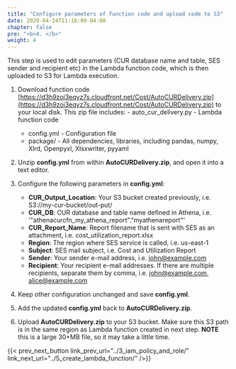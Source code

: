 ```yaml
---
title: "Configure parameters of function code and upload code to S3"
date: 2020-04-24T11:16:09-04:00
chapter: false
pre: "<b>4. </b>"
weight: 4
---
```

This step is used to edit parameters (CUR database name and table, SES sender and recipient etc) in the Lambda function code, which is then uploaded to S3 for Lambda execution.

1. Download function code [https://d3h9zoi3eqyz7s.cloudfront.net/Cost/AutoCURDelivery.zip](https://d3h9zoi3eqyz7s.cloudfront.net/Cost/AutoCURDelivery.zip) to your local disk. This zip file includes:
        - auto_cur_delivery.py - Lambda function code
    - config.yml - Configuration file  
    - package/ -  All dependencies, libraries, including pandas, numpy, Xlrd, Openpyxl, Xlsxwriter, pyyaml

2. Unzip **config.yml** from within **AutoCURDelivery.zip**, and open it into a text editor.

3. Configure the following parameters in **config.yml**:
    - **CUR_Output_Location**: Your S3 bucket created previously, i.e. S3://my-cur-bucket/out-put/
    - **CUR_DB**: CUR database and table name defined in Athena, i.e. '"athenacurcfn_my_athena_report"."myathenareport"'
    - **CUR_Report_Name**: Report filename that is sent with SES as an attachment, i.e. cost_utilization_report.xlsx
    - **Region**: The region where SES service is called, i.e. us-east-1
    - **Subject**: SES mail subject, i.e. Cost and Utilization Report
    - **Sender**: Your sender e-mail address, i.e. john@example.com
    - **Recipient**: Your recipient e-mail addresses. If there are multiple recipients, separate them by comma, i.e. john@example.com, alice@example.com

4. Keep other configuration unchanged and save **config.yml**.

5. Add the updated **config.yml** back to **AutoCURDelivery.zip**.

6. Upload **AutoCURDelivery.zip** to your S3 bucket. Make sure this S3 path is in the same region as Lambda function created in next step.  **NOTE** this is a large 30+MB file, so it may take a little time.

{{< prev_next_button link_prev_url="../3_iam_policy_and_role/" link_next_url="../5_create_lambda_function/" />}}
